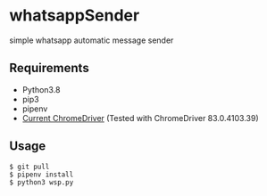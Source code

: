# whatsappSender
simple whatsapp automatic message sender

## Requirements

* Python3.8
* pip3
* pipenv
* [Current ChromeDriver](http://chromedriver.chromium.org/downloads) (Tested with ChromeDriver 83.0.4103.39)

## Usage
```
$ git pull
$ pipenv install
$ python3 wsp.py
```

